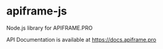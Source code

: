 # apiframe-js
Node.js library for APIFRAME.PRO

API Documentation is available at https://docs.apiframe.pro